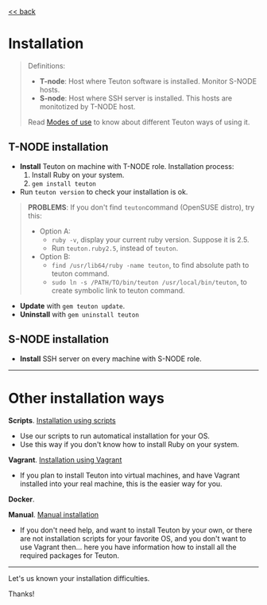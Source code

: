 [<< back](../../README.md)

# Installation

> Definitions:
> * **T-node**: Host where Teuton software is installed. Monitor S-NODE hosts.
> * **S-node**: Host where SSH server is installed. This hosts are monitotized by T-NODE host.
>
> Read [Modes of use](modes_of_use.md) to know about different Teuton ways of using it.

## T-NODE installation

* **Install** Teuton on machine with T-NODE role.
Installation process:
    1. Install Ruby on your system.
    2. `gem install teuton`
* Run `teuton version` to check your installation is ok.

> **PROBLEMS**: If you don't find `teuton`command (OpenSUSE distro), try this:
> * Option A:
>     * `ruby -v`, display your current ruby version. Suppose it is 2.5.
>     * Run `teuton.ruby2.5`, instead of `teuton`.
> * Option B:
>     * `find /usr/lib64/ruby -name teuton`, to find absolute path to teuton command.
>     * `sudo ln -s /PATH/TO/bin/teuton /usr/local/bin/teuton`, to create symbolic link to teuton command.

* **Update** with `gem teuton update`.
* **Uninstall** with `gem uninstall teuton`

## S-NODE installation

* **Install** SSH server on every machine with S-NODE role.

---
# Other installation ways

**Scripts**. [Installation using scripts](scripts.md)
* Use our scripts to run automatical installation for your OS.
* Use this way if you don't know how to install Ruby on your system.

**Vagrant**. [Installation using Vagrant](vagrant.md)
* If you plan to install Teuton into virtual machines, and have Vagrant installed into your real machine, this is the easier way for you.

**Docker**.

**Manual**. [Manual installation](manual.md)
* If you don't need help, and want to install Teuton by your own, or there are not installation scripts for your favorite OS, and you don't want to use Vagrant then... here you have information how to install all the required packages for Teuton.

---
Let's us known your installation difficulties.

Thanks!
